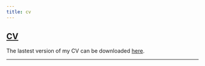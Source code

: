 ```yaml
---
title: cv 
---
```

## [CV](assets/docs/HarryWaugh.pdf)
The lastest version of my CV can be downloaded [here](assets/docs/HarryWaugh.pdf).

---